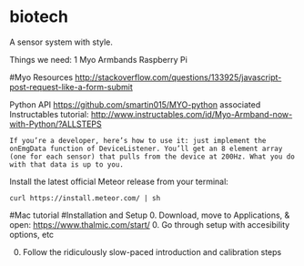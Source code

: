 # biotech
A sensor system with style.


Things we need:
1 Myo Armbands
Raspberry Pi


#Myo Resources
http://stackoverflow.com/questions/133925/javascript-post-request-like-a-form-submit


Python API
https://github.com/smartin015/MYO-python
associated Instructables tutorial:
http://www.instructables.com/id/Myo-Armband-now-with-Python/?ALLSTEPS
```
If you’re a developer, here’s how to use it: just implement the onEmgData function of DeviceListener. You’ll get an 8 element array (one for each sensor) that pulls from the device at 200Hz. What you do with that data is up to you.
```

Install the latest official Meteor release from your terminal:

```curl https://install.meteor.com/ | sh```

#Mac tutorial
#Installation and Setup
0. Download, move to Applications, & open: https://www.thalmic.com/start/
0. Go through setup with accesibility options, etc

0. Follow the ridiculously slow-paced introduction and calibration steps